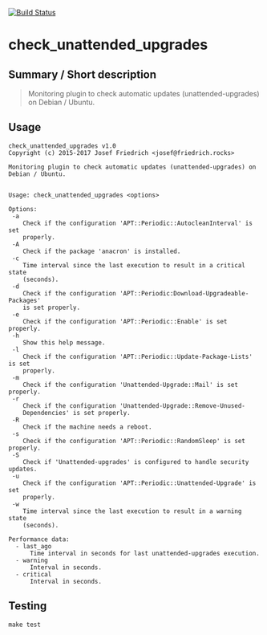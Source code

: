 [![Build Status](https://travis-ci.org/JosefFriedrich-shell/check_unattended_upgrades.svg?branch=master)](https://travis-ci.org/JosefFriedrich-shell/check_unattended_upgrades)

# check_unattended_upgrades


## Summary / Short description

> Monitoring plugin to check automatic updates (unattended-upgrades) on Debian / Ubuntu.

## Usage

```
check_unattended_upgrades v1.0
Copyright (c) 2015-2017 Josef Friedrich <josef@friedrich.rocks>

Monitoring plugin to check automatic updates (unattended-upgrades) on Debian / Ubuntu.


Usage: check_unattended_upgrades <options>

Options:
 -a
    Check if the configuration 'APT::Periodic::AutocleanInterval' is set
    properly.
 -A
    Check if the package 'anacron' is installed.
 -c
    Time interval since the last execution to result in a critical state
    (seconds).
 -d
    Check if the configuration 'APT::Periodic:Download-Upgradeable-Packages'
    is set properly.
 -e
    Check if the configuration 'APT::Periodic::Enable' is set properly.
 -h
    Show this help message.
 -l
    Check if the configuration 'APT::Periodic::Update-Package-Lists' is set
    properly.
 -m
    Check if the configuration 'Unattended-Upgrade::Mail' is set properly.
 -r
    Check if the configuration 'Unattended-Upgrade::Remove-Unused-
    Dependencies' is set properly.
 -R
    Check if the machine needs a reboot.
 -s
    Check if the configuration 'APT::Periodic::RandomSleep' is set properly.
 -S
    Check if 'Unattended-upgrades' is configured to handle security updates.
 -u
    Check if the configuration 'APT::Periodic::Unattended-Upgrade' is set
    properly.
 -w
    Time interval since the last execution to result in a warning state
    (seconds).

Performance data:
  - last_ago
      Time interval in seconds for last unattended-upgrades execution.
  - warning
      Interval in seconds.
  - critical
      Interval in seconds.

```

## Testing

```
make test
```


